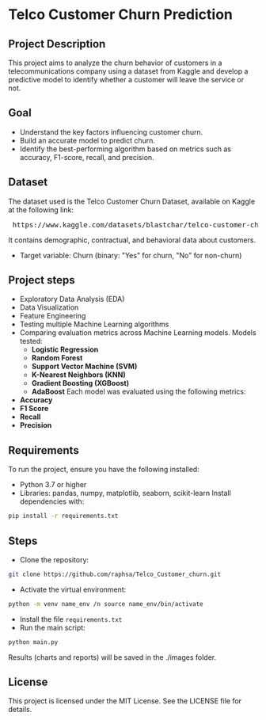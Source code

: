 # Telco Customer Churn Prediction
## Project Description
This project aims to analyze the churn behavior of customers in a telecommunications company using a dataset from Kaggle and develop a predictive model to identify whether a customer will leave the service or not.

## Goal
- Understand the key factors influencing customer churn.
- Build an accurate model to predict churn.
- Identify the best-performing algorithm based on metrics such as accuracy, F1-score, recall, and precision.

## Dataset
The dataset used is the Telco Customer Churn Dataset, available on Kaggle at the following link:
<pre> https://www.kaggle.com/datasets/blastchar/telco-customer-churn </pre>
It contains demographic, contractual, and behavioral data about customers.
- Target variable: Churn (binary: "Yes" for churn, "No" for non-churn)

## Project steps
- Exploratory Data Analysis (EDA)
- Data Visualization
- Feature Engineering
- Testing multiple Machine Learning algorithms
- Comparing evaluation metrics across Machine Learning models. Models tested:
	- **Logistic Regression**
	- **Random Forest**
	- **Support Vector Machine (SVM)**
	- **K-Nearest Neighbors (KNN)**
	- **Gradient Boosting (XGBoost)**
	- **AdaBoost**
Each model was evaluated using the following metrics:
- **Accuracy**
- **F1 Score**
- **Recall**
- **Precision**

## Requirements
To run the project, ensure you have the following installed:
- Python 3.7 or higher
- Libraries: pandas, numpy, matplotlib, seaborn, scikit-learn
Install dependencies with:

```bash
pip install -r requirements.txt 
```

## Steps
- Clone the repository:

```bash
git clone https://github.com/raphsa/Telco_Customer_churn.git
```

- Activate the virtual environment:

```bash
python -m venv name_env /n source name_env/bin/activate
```

- Install the file ```requirements.txt```
- Run the main script:

```bash
python main.py
```

Results (charts and reports) will be saved in the ./images folder.
## License
This project is licensed under the MIT License. See the LICENSE file for details.